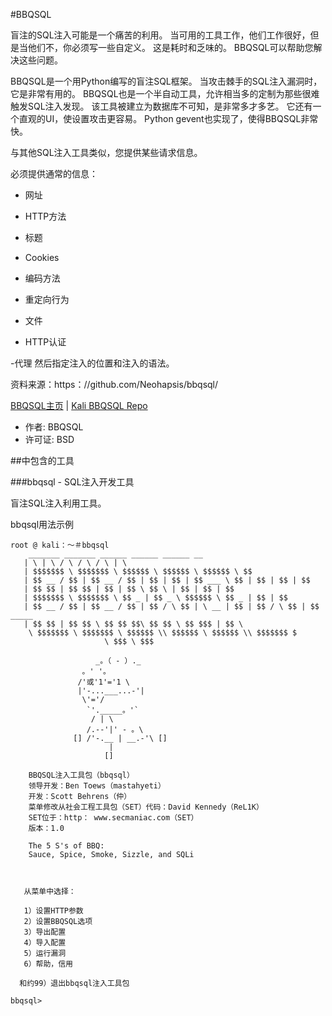 #BBQSQL

盲注的SQL注入可能是一个痛苦的利用。 当可用的工具工作，他们工作很好，但是当他们不，你必须写一些自定义。 这是耗时和乏味的。 BBQSQL可以帮助您解决这些问题。

BBQSQL是一个用Python编写的盲注SQL框架。 当攻击棘手的SQL注入漏洞时，它是非常有用的。 BBQSQL也是一个半自动工具，允许相当多的定制为那些很难触发SQL注入发现。 该工具被建立为数据库不可知，是非常多才多艺。 它还有一个直观的UI，使设置攻击更容易。 Python gevent也实现了，使得BBQSQL非常快。

与其他SQL注入工具类似，您提供某些请求信息。

必须提供通常的信息：

  - 网址 
  
  - HTTP方法 
  
  - 标题 
  
  - Cookies  
  
  - 编码方法 
  
  - 重定向行为  
  
  - 文件 
  
  - HTTP认证  
  
  -代理 
然后指定注入的位置和注入的语法。

资料来源：https：//github.com/Neohapsis/bbqsql/

[BBQSQL主页](https://github.com/Neohapsis/bbqsql/) | [Kali BBQSQL Repo](http://git.kali.org/gitweb/?p=packages/bbqsql.git;a=summary)
  - 作者: BBQSQL
  - 许可证: BSD
  
  
##中包含的工具

###bbqsql - SQL注入开发工具

盲注SQL注入利用工具。

bbqsql用法示例
 
```
root @ kali：〜＃bbqsql 
    _______ _______ ______ ______ ______ __       
   | \ | \ / \ / \ / \ | \       
   | $$$$$$$ \ $$$$$$$ \ $$$$$$ \ $$$$$$ \ $$$$$$ \ $$       
   | $$ __ / $$ | $$ __ / $$ | $$ | $$ | $$ ___ \ $$ | $$ | $$ | $$       
   | $$ $$ | $$ $$ | $$ | $$ \ $$ \ | $$ | $$ | $$       
   | $$$$$$$ \ $$$$$$$ \ $$ _ | $$ _ \ $$$$$$ \ $$ _ | $$ | $$       
   | $$ __ / $$ | $$ __ / $$ | $$ / \ $$ | \ __ | $$ | $$ / \ $$ | $$ _____ 
   | $$ $$ | $$ $$ \ $$ $$ $$\ $$ $$ \ $$ $$$ | $$ \ 
    \ $$$$$$$ \ $$$$$$$ \ $$$$$$ \\ $$$$$$ \ $$$$$$ \\ $$$$$$$ $ 
                     \ $$$ \ $$$ 

                   _。（ - ）._ 
                。' '。
               /'或'1'='1 \ 
               |'-...___...-'| 
                \'='/ 
                 `'._____。'` 
                  / | \ 
                 /.--'|' - 。\ 
              [] /'-.__ | __.-'\ [] 
                      | 
                     [] 

    BBQSQL注入工具包（bbqsql）         
    领导开发：Ben Toews（mastahyeti）         
    开发：Scott Behrens（仲）         
    菜单修改从社会工程工具包（SET）代码：David Kennedy（ReL1K）     
    SET位于：http： www.secmaniac.com（SET）     
    版本：1.0               
    
    The 5 S's of BBQ: 
    Sauce, Spice, Smoke, Sizzle, and SQLi
    


   从菜单中选择：

   1）设置HTTP参数
   2）设置BBQSQL选项
   3）导出配置
   4）导入配置
   5）运行漏洞
   6）帮助，信用

  和约99）退出bbqsql注入工具包

bbqsql>
